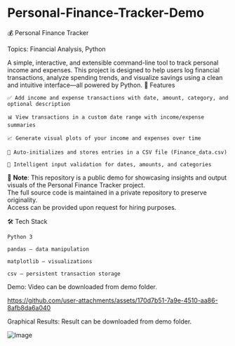# Personal-Finance-Tracker-Demo

💰 Personal Finance Tracker

Topics: Financial Analysis, Python

A simple, interactive, and extensible command-line tool to track personal income and expenses. This project is designed to help users log financial transactions, analyze spending trends, and visualize savings using a clean and intuitive interface—all powered by Python.
🚀 Features

    ✅ Add income and expense transactions with date, amount, category, and optional description

    📊 View transactions in a custom date range with income/expense summaries

    📈 Generate visual plots of your income and expenses over time

    📁 Auto-initializes and stores entries in a CSV file (Finance_data.csv)

    🧠 Intelligent input validation for dates, amounts, and categories


🔐 **Note**: This repository is a public demo for showcasing insights and output visuals of the Personal Finance Tracker project.  
The full source code is maintained in a private repository to preserve originality.  
Access can be provided upon request for hiring purposes.

🛠️ Tech Stack

    Python 3

    pandas — data manipulation

    matplotlib — visualizations

    csv — persistent transaction storage

Demo:
Video can be downloaded from demo folder.

https://github.com/user-attachments/assets/170d7b51-7a9e-4510-aa86-8afb8da6a040

Graphical Results:
Result can be downloaded from demo folder.

![Image](https://github.com/user-attachments/assets/997329d2-52eb-49a9-b271-37cf7c58e77c)
